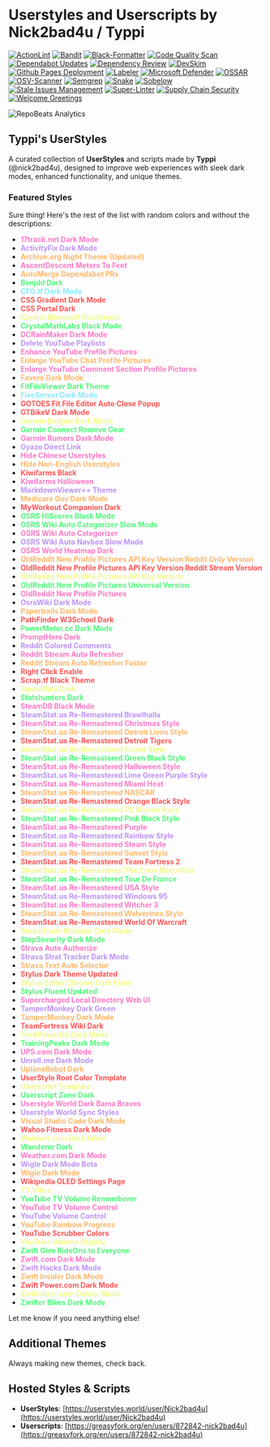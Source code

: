 # Userstyles and Userscripts by Nick2bad4u / Typpi

[![ActionLint](https://github.com/Nick2bad4u/UserStyles/actions/workflows/ActionLint.yml/badge.svg)](https://github.com/Nick2bad4u/UserStyles/actions/workflows/ActionLint.yml)
[![Bandit](https://github.com/Nick2bad4u/UserStyles/actions/workflows/Bandit.yml/badge.svg)](https://github.com/Nick2bad4u/UserStyles/actions/workflows/Bandit.yml)
[![Black-Formatter](https://github.com/Nick2bad4u/UserStyles/actions/workflows/black-formatter.yml/badge.svg)](https://github.com/Nick2bad4u/UserStyles/actions/workflows/black-formatter.yml)
[![Code Quality Scan](https://github.com/Nick2bad4u/UserStyles/actions/workflows/github-code-scanning/codeql/badge.svg)](https://github.com/Nick2bad4u/UserStyles/actions/workflows/github-code-scanning/codeql)
[![Dependabot Updates](https://github.com/Nick2bad4u/UserStyles/actions/workflows/dependabot/dependabot-updates/badge.svg)](https://github.com/Nick2bad4u/UserStyles/actions/workflows/dependabot/dependabot-updates)
[![Dependency Review](https://github.com/Nick2bad4u/UserStyles/actions/workflows/dependency-review.yml/badge.svg)](https://github.com/Nick2bad4u/UserStyles/actions/workflows/dependency-review.yml)
[![DevSkim](https://github.com/Nick2bad4u/UserStyles/actions/workflows/devskim.yml/badge.svg)](https://github.com/Nick2bad4u/UserStyles/actions/workflows/devskim.yml)
[![Github Pages Deployment](https://github.com/Nick2bad4u/UserStyles/actions/workflows/pages/pages-build-deployment/badge.svg)](https://github.com/Nick2bad4u/UserStyles/actions/workflows/pages/pages-build-deployment)
[![Labeler](https://github.com/Nick2bad4u/UserStyles/actions/workflows/label.yml/badge.svg)](https://github.com/Nick2bad4u/UserStyles/actions/workflows/label.yml)
[![Microsoft Defender](https://github.com/Nick2bad4u/UserStyles/actions/workflows/defender.yml/badge.svg)](https://github.com/Nick2bad4u/UserStyles/actions/workflows/defender.yml)
[![OSSAR](https://github.com/Nick2bad4u/UserStyles/actions/workflows/ossar.yml/badge.svg)](https://github.com/Nick2bad4u/UserStyles/actions/workflows/ossar.yml)
[![OSV-Scanner](https://github.com/Nick2bad4u/UserStyles/actions/workflows/osv-scanner.yml/badge.svg)](https://github.com/Nick2bad4u/UserStyles/actions/workflows/osv-scanner.yml)
[![Semgrep](https://github.com/Nick2bad4u/UserStyles/actions/workflows/semgrep.yml/badge.svg)](https://github.com/Nick2bad4u/UserStyles/actions/workflows/semgrep.yml)
[![Snake](https://github.com/Nick2bad4u/UserStyles/actions/workflows/Snake.yml/badge.svg)](https://github.com/Nick2bad4u/UserStyles/actions/workflows/Snake.yml)
[![Sobelow](https://github.com/Nick2bad4u/UserStyles/actions/workflows/sobelow.yml/badge.svg)](https://github.com/Nick2bad4u/UserStyles/actions/workflows/sobelow.yml)
[![Stale Issues Management](https://github.com/Nick2bad4u/UserStyles/actions/workflows/stale.yml/badge.svg)](https://github.com/Nick2bad4u/UserStyles/actions/workflows/stale.yml)
[![Super-Linter](https://github.com/Nick2bad4u/UserStyles/actions/workflows/super-linter.yml/badge.svg)](https://github.com/Nick2bad4u/UserStyles/actions/workflows/super-linter.yml)
[![Supply Chain Security](https://github.com/Nick2bad4u/UserStyles/actions/workflows/scorecards.yml/badge.svg)](https://github.com/Nick2bad4u/UserStyles/actions/workflows/scorecards.yml)
[![Welcome Greetings](https://github.com/Nick2bad4u/UserStyles/actions/workflows/greetings.yml/badge.svg)](https://github.com/Nick2bad4u/UserStyles/actions/workflows/greetings.yml)

![RepoBeats Analytics](https://repobeats.axiom.co/api/embed/9831c07785869d711723400c1b0acbae9d78dc50.svg 'Repobeats analytics image')

## Typpi's UserStyles

A curated collection of **UserStyles** and scripts made by **Typpi** (@nick2bad4u), designed to improve web experiences with sleek dark modes, enhanced functionality, and unique themes.

### Featured Styles

Sure thing! Here's the rest of the list with random colors and without the descriptions:

- **<span style="color: #ff79c6;">17track.net Dark Mode</span>**
- **<span style="color: #bd93f9;">ActivityFix Dark Mode</span>**
- **<span style="color: #ffb86c;">Archive.org Night Theme (Updated)</span>**
- **<span style="color: #ff79c6;">AscentDescent Meters To Feet</span>**
- **<span style="color: #ffb86c;">AutoMerge Dependabot PRs</span>**
- **<span style="color: #50fa7b;">Benjdd Dark</span>**
- **<span style="color: #8be9fd;">CFG.tf Dark Mode</span>**
- **<span style="color: #ff5555;">CSS Gradient Dark Mode</span>**
- **<span style="color: #ff5555;">CSS Portal Dark</span>**
- **<span style="color: #f1fa8c;">Copilot Microsoft Blackmode</span>**
- **<span style="color: #50fa7b;">CrystalMathLabs Black Mode</span>**
- **<span style="color: #ff79c6;">DCRainMaker Dark Mode</span>**
- **<span style="color: #bd93f9;">Delete YouTube Playlists</span>**
- **<span style="color: #ff79c6;">Enhance YouTube Profile Pictures</span>**
- **<span style="color: #ffb86c;">Enlarge YouTube Chat Profile Pictures</span>**
- **<span style="color: #ff79c6;">Enlarge YouTube Comment Section Profile Pictures</span>**
- **<span style="color: #ffb86c;">Favero Dark Mode</span>**
- **<span style="color: #50fa7b;">FitFileViewer Dark Theme</span>**
- **<span style="color: #8be9fd;">FiveServer Dark Mode</span>**
- **<span style="color: #ff5555;">GOTOES Fit File Editor Auto Close Popup</span>**
- **<span style="color: #ff5555;">GTBikeV Dark Mode</span>**
- **<span style="color: #f1fa8c;">Garmin Badges Dark Mode</span>**
- **<span style="color: #50fa7b;">Garmin Connect Remove Gear</span>**
- **<span style="color: #ff79c6;">Garmin Rumors Dark Mode</span>**
- **<span style="color: #bd93f9;">Gyazo Direct Link</span>**
- **<span style="color: #ff79c6;">Hide Chinese Userstyles</span>**
- **<span style="color: #ffb86c;">Hide Non-English Userstyles</span>**
- **<span style="color: #ff5555;">Kiwifarms Black</span>**
- **<span style="color: #ff79c6;">Kiwifarms Halloween</span>**
- **<span style="color: #bd93f9;">MarkdownViewer++ Theme</span>**
- **<span style="color: #ffb86c;">Medicare Gov Dark Mode</span>**
- **<span style="color: #ff5555;">MyWorkout Companion Dark</span>**
- **<span style="color: #50fa7b;">OSRS HiScores Black Mode</span>**
- **<span style="color: #50fa7b;">OSRS Wiki Auto Categorizer Slow Mode</span>**
- **<span style="color: #ff79c6;">OSRS Wiki Auto Categorizer</span>**
- **<span style="color: #bd93f9;">OSRS Wiki Auto Navbox Slow Mode</span>**
- **<span style="color: #ff79c6;">OSRS World Heatmap Dark</span>**
- **<span style="color: #ffb86c;">OldReddit New Profile Pictures API Key Version Reddit Only Version</span>**
- **<span style="color: #ff5555;">OldReddit New Profile Pictures API Key Version Reddit Stream Version</span>**
- **<span style="color: #f1fa8c;">OldReddit New Profile Pictures API Key Version</span>**
- **<span style="color: #50fa7b;">OldReddit New Profile Pictures Universal Version</span>**
- **<span style="color: #ff79c6;">OldReddit New Profile Pictures</span>**
- **<span style="color: #bd93f9;">OsrsWiki Dark Mode</span>**
- **<span style="color: #ffb86c;">Papertrails Dark Mode</span>**
- **<span style="color: #ff5555;">PathFinder W3School Dark</span>**
- **<span style="color: #50fa7b;">PowerMeter.cc Dark Mode</span>**
- **<span style="color: #ff79c6;">PromptHero Dark</span>**
- **<span style="color: #bd93f9;">Reddit Colored Comments</span>**
- **<span style="color: #ff79c6;">Reddit Stream Auto Refresher</span>**
- **<span style="color: #ffb86c;">Reddit Stream Auto Refresher Faster</span>**
- **<span style="color: #ff5555;">Right Click Enable</span>**
- **<span style="color: #ff5555;">Scrap.tf Black Theme</span>**
- **<span style="color: #f1fa8c;">SquadRats Dark</span>**
- **<span style="color: #50fa7b;">Statshunters Dark</span>**
- **<span style="color: #ff79c6;">SteamDB Black Mode</span>**
- **<span style="color: #bd93f9;">SteamStat.us Re-Remastered Brawlhalla</span>**
- **<span style="color: #ff79c6;">SteamStat.us Re-Remastered Christmas Style</span>**
- **<span style="color: #ffb86c;">SteamStat.us Re-Remastered Detroit Lions Style</span>**
- **<span style="color: #ff5555;">SteamStat.us Re-Remastered Detroit Tigers</span>**
- **<span style="color: #f1fa8c;">SteamStat.us Re-Remastered Easter Style</span>**
- **<span style="color: #50fa7b;">SteamStat.us Re-Remastered Green Black Style</span>**
- **<span style="color: #ff79c6;">SteamStat.us Re-Remastered Halloween Style</span>**
- **<span style="color: #bd93f9;">SteamStat.us Re-Remastered Lime Green Purple Style</span>**
- **<span style="color: #ff79c6;">SteamStat.us Re-Remastered Miami Heat</span>**
- **<span style="color: #ffb86c;">SteamStat.us Re-Remastered NASCAR</span>**
- **<span style="color: #ff5555;">SteamStat.us Re-Remastered Orange Black Style</span>**
- **<span style="color: #f1fa8c;">SteamStat.us Re-Remastered PC Master Race</span>**
- **<span style="color: #50fa7b;">SteamStat.us Re-Remastered Pink Black Style</span>**
- **<span style="color: #ff79c6;">SteamStat.us Re-Remastered Purple</span>**
- **<span style="color: #bd93f9;">SteamStat.us Re-Remastered Rainbow Style</span>**
- **<span style="color: #ff79c6;">SteamStat.us Re-Remastered Steam Style</span>**
- **<span style="color: #ffb86c;">SteamStat.us Re-Remastered Sunset Style</span>**
- **<span style="color: #ff5555;">SteamStat.us Re-Remastered Team Fortress 2</span>**
- **<span style="color: #f1fa8c;">SteamStat.us Re-Remastered The Crew Motorfest</span>**
- **<span style="color: #50fa7b;">SteamStat.us Re-Remastered Tour De France</span>**
- **<span style="color: #ff79c6;">SteamStat.us Re-Remastered USA Style</span>**
- **<span style="color: #bd93f9;">SteamStat.us Re-Remastered Windows 95</span>**
- **<span style="color: #ff79c6;">SteamStat.us Re-Remastered Witcher 3</span>**
- **<span style="color: #ffb86c;">SteamStat.us Re-Remastered Wolverines Style</span>**
- **<span style="color: #ff5555;">SteamStat.us Re-Remastered World Of Warcraft</span>**
- **<span style="color: #f1fa8c;">SteamTrade Matcher Dark Mode</span>**
- **<span style="color: #50fa7b;">StepSecurity Dark Mode</span>**
- **<span style="color: #ff79c6;">Strava Auto Authorize</span>**
- **<span style="color: #bd93f9;">Strava Strat Tracker Dark Mode</span>**
- **<span style="color: #ffb86c;">Strava Text Auto Selector</span>**
- **<span style="color: #ff5555;">Stylus Dark Theme Updated</span>**
- **<span style="color: #f1fa8c;">Stylus Editor Chrome Dark Fixed</span>**
- **<span style="color: #50fa7b;">Stylus Fluent Updated</span>**
- **<span style="color: #ff79c6;">Supercharged Local Directory Web UI</span>**
- **<span style="color: #bd93f9;">TamperMonkey Dark Green</span>**
- **<span style="color: #ffb86c;">TamperMonkey Dark Mode</span>**
- **<span style="color: #ff5555;">TeamFortress Wiki Dark</span>**
- **<span style="color: #f1fa8c;">TechPowerUp Dark Mode</span>**
- **<span style="color: #50fa7b;">TrainingPeaks Dark Mode</span>**
- **<span style="color: #ff79c6;">UPS.com Dark Mode</span>**
- **<span style="color: #bd93f9;">Unroll.me Dark Mode</span>**
- **<span style="color: #ffb86c;">UptimeRobot Dark</span>**
- **<span style="color: #ff5555;">UserStyle Root Color Template</span>**
- **<span style="color: #f1fa8c;">Userscript Template</span>**
- **<span style="color: #50fa7b;">Userscript Zone Dark</span>**
- **<span style="color: #ff79c6;">Userstyle World Dark Bama Braves</span>**
- **<span style="color: #bd93f9;">Userstyle World Sync Styles</span>**
- **<span style="color: #ffb86c;">Visual Studio Code Dark Mode</span>**
- **<span style="color: #ff5555;">Wahoo Fitness Dark Mode</span>**
- **<span style="color: #f1fa8c;">Walmart.com Dark Mode</span>**
- **<span style="color: #50fa7b;">Wanderer Dark</span>**
- **<span style="color: #ff79c6;">Weather.com Dark Mode</span>**
- **<span style="color: #bd93f9;">Wigle Dark Mode Beta</span>**
- **<span style="color: #ffb86c;">Wigle Dark Mode</span>**
- **<span style="color: #ff5555;">Wikipedia OLED Settings Page</span>**
- **<span style="color: #f1fa8c;">YT Vibra</span>**
- **<span style="color: #50fa7b;">YouTube TV Volume Rememberer</span>**
- **<span style="color: #ff79c6;">YouTube TV Volume Control</span>**
- **<span style="color: #bd93f9;">YouTube Volume Control</span>**
- **<span style="color: #ffb86c;">YouTube Rainbow Progress</span>**
- **<span style="color: #ff5555;">YouTube Scrubber Colors</span>**
- **<span style="color: #f1fa8c;">YouTube Volume Display</span>**
- **<span style="color: #50fa7b;">Zwift Give RideOns to Everyone</span>**
- **<span style="color: #ff79c6;">Zwift.com Dark Mode</span>**
- **<span style="color: #bd93f9;">Zwift Hacks Dark Mode</span>**
- **<span style="color: #ffb86c;">Zwift Insider Dark Mode</span>**
- **<span style="color: #ff5555;">Zwift Power.com Dark Mode</span>**
- **<span style="color: #f1fa8c;">Zwiftalizer.com Darker Mode</span>**
- **<span style="color: #50fa7b;">Zwifter Bikes Dark Mode</span>**

Let me know if you need anything else!

## Additional Themes

Always making new themes, check back.

## Hosted Styles & Scripts

- **UserStyles**: [https://userstyles.world/user/Nick2bad4u](https://userstyles.world/user/Nick2bad4u)
- **Userscripts**: [https://greasyfork.org/en/users/872842-nick2bad4u](https://greasyfork.org/en/users/872842-nick2bad4u)
